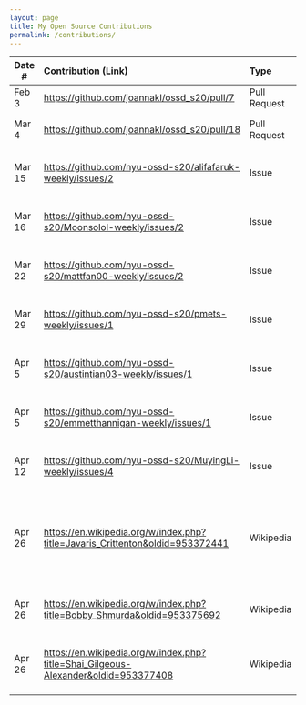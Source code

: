 ```yaml
---
layout: page
title: My Open Source Contributions
permalink: /contributions/
---
```


<!--
Type of the contribution should be "Wikipedia edit", "OpenStreet Map feature", "Documentation", "Course website", "Blog",
"Browse Add-on", etc.

The description should include a brief summary of what you did.

Replace the first row with your own contribution. 

-->





| Date #       | Contribution (Link)  | Type  | Description |
|---|:---|:---|:---|
| Feb 3   | https://github.com/joannakl/ossd_s20/pull/7  | Pull Request |   I fixed a broken link.  |
| Mar 4   | https://github.com/joannakl/ossd_s20/pull/18 | Pull Request | Fixed Incorrect Dates |
| Mar 15  | https://github.com/nyu-ossd-s20/alifafaruk-weekly/issues/2| Issue  | Issue pointed out typos on blog post |
| Mar 16  | https://github.com/nyu-ossd-s20/Moonsolol-weekly/issues/2| Issue  | Issue pointed out typos on blog post |
| Mar 22  | https://github.com/nyu-ossd-s20/mattfan00-weekly/issues/2 | Issue | Issue pointed out typos on blog post |
| Mar 29  | https://github.com/nyu-ossd-s20/pmets-weekly/issues/1 | Issue | Issue pointed out typos on blog post |
| Apr 5   | https://github.com/nyu-ossd-s20/austintian03-weekly/issues/1 | Issue | Issue pointed out typos on blog post |
| Apr 5   | https://github.com/nyu-ossd-s20/emmetthannigan-weekly/issues/1| Issue | Issue pointed out typos on blog post |
| Apr 12  | https://github.com/nyu-ossd-s20/MuyingLi-weekly/issues/4| Issue | Issue pointed out typos on blog post |
| Apr 26  | https://en.wikipedia.org/w/index.php?title=Javaris_Crittenton&oldid=953372441 | Wikipedia | Added extra details about the NBA player and fixed a comma for consistency |
| Apr 26  | https://en.wikipedia.org/w/index.php?title=Bobby_Shmurda&oldid=953375692 | Wikipedia | Updated YouTube metric numbers |
| Apr 26  | https://en.wikipedia.org/w/index.php?title=Shai_Gilgeous-Alexander&oldid=953377408 | Wikipedia | Added extra details regarding a historic stat |
